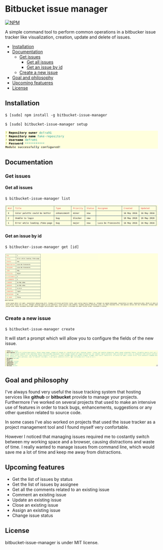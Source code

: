# Bitbucket issue manager

[![NPM](https://nodei.co/npm/bitbucket-issue-manager.png)](https://npmjs.org/package/bitbucket-issue-manager)

A simple command tool to perform common operations in a bitbucker issue tracker like visualization, creation, update and delete of issues.

* [Installation](#installation)
* [Documentation](#documentation)
	* [Get issues](#get-issues)
		* [Get all issues](#get-all-issues)
		* [Get an issue by id](#get-an-issue-by-id)
	* [Create a new issue](#create-a-new-issue)
* [Goal and philosophy](#goal-and-philosophy)
* [Upcoming featueres](#upcoming-features)
* [License](#license)

## Installation

```
$ [sudo] npm install -g bitbucket-issue-manager
```

```
$ [sudo] bitbucket-issue-manager setup
```

![Setup](https://github.com/defra91/bitbucket-issue-manager/blob/master/docs/assets/setup.png "Setup module")

## Documentation

### Get issues

#### Get all issues

```
$ bitbucket-issue-manager list
```

![List](https://github.com/defra91/bitbucket-issue-manager/blob/master/docs/assets/list.png "Get all issues")

#### Get an issue by id

```
$ bitbucker-issue-manager get [id]
```

![Get one](https://github.com/defra91/bitbucket-issue-manager/blob/master/docs/assets/get.png "Get one issue")

### Create a new issue

```
$ bitbucket-issue-manager create
```

It will start a prompt which will allow you to configure the fields of the new issue.

![Create](https://github.com/defra91/bitbucket-issue-manager/blob/master/docs/assets/create.png "Create a new issue")

## Goal and philosophy

I've always found very useful the issue tracking system that hosting services like **github** or **bitbucket** provide to manage your projects. Furthermore I've worked on several projects that used to make an intensive use of features in order to track bugs, enhancements, suggestions or any other question related to source code. 

In some cases I've also worked on projects that used the issue tracker as a project management tool and I found myself very confortable.

However I noticed that managing issues required me to costantly switch between my working space and a browser, causing distractions and waste of time. I really wanted to manage issues from command line, which would save me a lot of time and keep me away from distractions.

## Upcoming features

- Get the list of issues by status
- Get the list of issues by assignee
- Get all the comments related to an existing issue
- Comment an existing issue
- Update an existing issue
- Close an existing issue
- Assign an existing issue
- Change issue status

## License

bitbucket-issue-manager is under MIT license.